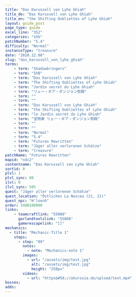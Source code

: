 ```yaml
---
title: "Das Karussell von Lyhe Ghiah"
title_de: "Das Karussell von Lyhe Ghiah"
title_en: "the Shifting Oubliettes of Lyhe Ghiah"
layout: guide_post
page_type: guide
excel_line: "352"
categories: "shb"
patchNumber: "5.4"
difficulty: "Normal"
instanceType: "treasure"
date: "2020.12.08"
slug: "das_karussell_von_lyhe_ghiah"
terms:
    - term: "Shadowbringers"
    - term: "ShB"
    - term: "Das Karussell von Lyhe Ghiah"
    - term: "The Shifting Oubliettes of Lyhe Ghiah"
    - term: "Jardin secret du Lyhe Ghiah"
    - term: "リェー・ギア・ダンジョン祭殿"
    - term: ""
    - term: ""
    - term: "Das Karussell von Lyhe Ghiah"
    - term: "the Shifting Oubliettes of Lyhe Ghiah"
    - term: "le Jardin secret du Lyhe Ghiah"
    - term: "宝物庫 リェー・ギア・ダンジョン祭殿"
    - term: ""
    - term: ""
    - term: "Normal"
    - term: "5.4"
    - term: "Futures Rewritten"
    - term: "Jäger aller verlorenen Schätze"
    - term: "treasure"
patchName: "Futures Rewritten"
mapid: "n4c2"
contentname: "Das Karussell von Lyhe Ghiah"
sortid: 0
plvl: 1
plvl_sync: 80
ilvl: 0
ilvl_sync: 505
quest: "Jäger aller verlorenen Schätze"
quest_location: "Östliches La Noscea (21, 21)"
quest_npc: "H'loonh"
order: 5400100000
links:
    - teamcraftlink: "55008"
      garlandtoolslink: "55008"
      gamerescapelink: "[]"
mechanics:
  - title: "Mechanic-Title 1"
    steps:
      - step: "09"
        notes:
          - note: "Mechanics-note 1"
        images:
          - url: "/assets/img/test.jpg"
            alt: "/assets/img/test.jpg"
            height: "250px"
        videos:
          - url: "https&#58;//akurosia.de/upload/test.mp4"
bosses:
adds:
---
```

